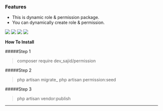 ### Features

- This is dynamic role & permission package.
- You can dynamically create role & permission.



![](https://img.shields.io/github/issues/dev-sajid007/permission-pack) ![](https://img.shields.io/github/forks/dev-sajid007/permission-pack) ![](https://img.shields.io/github/stars/dev-sajid007/permission-pack) ![](https://img.shields.io/github/tag/dev-sajid007/permission-pack)


**How To Install**

#####Step 1

>  composer require dev_sajid/permission

#####Step 2

> php artisan migrate_
> php artisan permission:seed

#####Step 3

> php artisan vendor:publish


                
----
